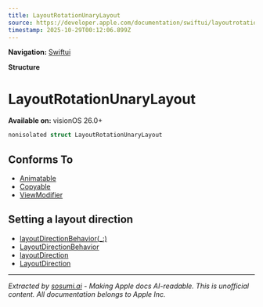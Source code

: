 ```yaml
---
title: LayoutRotationUnaryLayout
source: https://developer.apple.com/documentation/swiftui/layoutrotationunarylayout
timestamp: 2025-10-29T00:12:06.899Z
---
```


**Navigation:** [Swiftui](/documentation/swiftui)

**Structure**

# LayoutRotationUnaryLayout

**Available on:** visionOS 26.0+

```swift
nonisolated struct LayoutRotationUnaryLayout
```

## Conforms To

- [Animatable](/documentation/swiftui/animatable)
- [Copyable](/documentation/Swift/Copyable)
- [ViewModifier](/documentation/swiftui/viewmodifier)

## Setting a layout direction

- [layoutDirectionBehavior(_:)](/documentation/swiftui/view/layoutdirectionbehavior(_:))
- [LayoutDirectionBehavior](/documentation/swiftui/layoutdirectionbehavior)
- [layoutDirection](/documentation/swiftui/environmentvalues/layoutdirection)
- [LayoutDirection](/documentation/swiftui/layoutdirection)

---

*Extracted by [sosumi.ai](https://sosumi.ai) - Making Apple docs AI-readable.*
*This is unofficial content. All documentation belongs to Apple Inc.*

